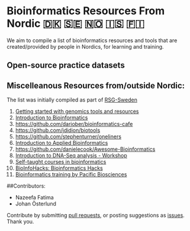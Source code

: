 # Bioinformatics Resources From Nordic 🇩🇰 🇸🇪 🇳🇴 🇮🇸 🇫🇮

We aim to compile a list of bioinformatics resources and tools that are created/provided by people in Nordics, for learning and training.

## Open-source practice datasets

## Miscelleanous Resources from/outside Nordic:
The list was initially compiled as part of [RSG-Sweden](rsg-sweden.iscbsc.org)

1. [Getting started with genomics tools and resources](https://github.com/crazyhottommy/getting-started-with-genomics-tools-and-resources)
2. [Introduction to Bioinformatics](https://github.com/rsh249/bioinformatics)
3. https://github.com/dariober/bioinformatics-cafe
4. https://github.com/jdidion/biotools
5. https://github.com/stephenturner/oneliners
6. [Introduction to Applied Bioinformatics](https://github.com/applied-bioinformatics/An-Introduction-To-Applied-Bioinformatics)
7. https://github.com/danielecook/Awesome-Bioinformatics
8. [Introduction to DNA-Seq analysis - Workshop](https://github.com/mbourgey/Kyoto_DNAseq_workshop)
9. [Self-taught courses in bioinformatics](https://github.com/ossu/bioinformatics)
10. [BioInfoHacks: Bioinformatics Hacks](https://github.com/audy/bioinformatics-hacks)
11. [Bioinformatics training by Pacific Biosciences](https://github.com/PacificBiosciences/Bioinformatics-Training/wiki)


##Contributors:
- Nazeefa Fatima
- Johan Österlund


Contribute by submitting [pull requests](https://github.com/NordicCompBio/Bioinformatics-Resources/pulls), or posting suggestions as [issues](https://github.com/NordicCompBio/Bioinformatics-Resources/issues). Thank you.



